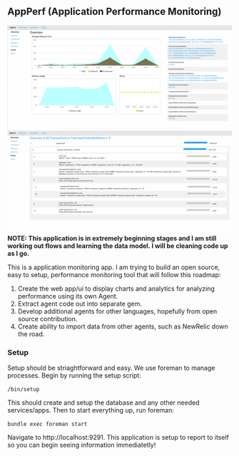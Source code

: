 ## AppPerf (Application Performance Monitoring)

![Overview](/doc/overview.png?raw=true "Overview")
![Sample](/doc/sample.png?raw=true "Sample")

<b>NOTE: This application is in extremely beginning stages and I am still working out flows and learning the data model. I will be cleaning code up as I go.</b>

This is a application monitoring app. I am trying to build an open source, easy to setup, performance monitoring tool that will follow this roadmap:

1.  Create the web app/ui to display charts and analytics for analyzing performance using its own Agent.
2.  Extract agent code out into separate gem.
3.  Develop additional agents for other languages, hopefully from open source contribution.
4.  Create ability to import data from other agents, such as NewRelic down the road.
  
  
### Setup

Setup should be striaghtforward and easy. We use foreman to manage processes. Begin by running the setup script:

```
/bin/setup
```
  
This should create and setup the database and any other needed services/apps. Then to start everything up, run foreman:

```
bundle exec foreman start
```

Navigate to http://localhost:9291. This application is setup to report to itself so you can begin seeing information immediatetly!

